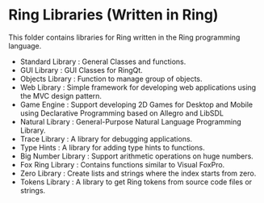 Ring Libraries (Written in Ring)
================================

This folder contains libraries for Ring written in the Ring programming language.

* Standard Library : General Classes and functions.
* GUI Library : GUI Classes for RingQt.
* Objects Library : Function to manage group of objects.
* Web Library : Simple framework for developing web applications using the MVC design pattern.
* Game Engine : Support developing 2D Games for Desktop and Mobile using Declarative Programming based on Allegro and LibSDL
* Natural Library : General-Purpose Natural Language Programming Library.
* Trace Library : A library for debugging applications.
* Type Hints : A library for adding type hints to functions.
* Big Number Library : Support arithmetic operations on huge numbers.
* Fox Ring Library : Contains functions similar to Visual FoxPro. 
* Zero Library : Create lists and strings where the index starts from zero.
* Tokens Library : A library to get Ring tokens from source code files or strings.